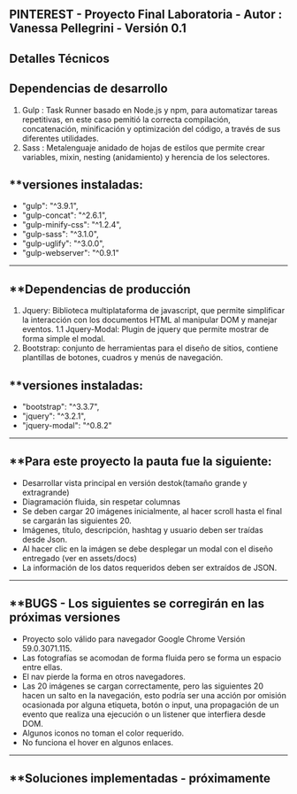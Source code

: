 PINTEREST - Proyecto Final Laboratoria - Autor : Vanessa Pellegrini - Versión 0.1
------------------------------------------------------------------------------------------------------
**Detalles Técnicos**
-----------------------------
**Dependencias de desarrollo**
-----------------------------
  1. Gulp : Task Runner basado en Node.js y npm, para automatizar tareas repetitivas, en este caso pemitió la correcta compilación,
  concatenación, minificación y optimización del código, a través de sus diferentes utilidades.
  2. Sass : Metalenguaje anidado de hojas de estilos que permite crear variables, mixin, nesting (anidamiento) y herencia de los selectores.
  
 **versiones instaladas:
 ------------------------
   - "gulp": "^3.9.1",
   - "gulp-concat": "^2.6.1",
   - "gulp-minify-css": "^1.2.4",
   - "gulp-sass": "^3.1.0",
   - "gulp-uglify": "^3.0.0",
   - "gulp-webserver": "^0.9.1"
-------------------------------------------------------------------
 **Dependencias de producción
-------------------------------------------------------------------
  1. Jquery: Biblioteca multiplataforma de javascript, que permite simplificar la interacción con los documentos HTML al manipular DOM y
  manejar eventos.
            1.1 Jquery-Modal: Plugin de jquery que permite mostrar de forma simple el modal.
  2. Bootstrap: conjunto de herramientas para el diseño de sitios, contiene plantillas de botones, cuadros y menús de navegación.
  
**versiones instaladas:
-------------------------
- "bootstrap": "^3.3.7",
-  "jquery": "^3.2.1",
-  "jquery-modal": "^0.8.2"
-------------------------------------------------------------------
**Para este proyecto la pauta fue la siguiente:
-------------------------------------------------------------------
* Desarrollar vista principal en versión destok(tamaño grande y extragrande)
* Diagramación fluida, sin respetar columnas
* Se deben cargar 20 imágenes inicialmente, al hacer scroll hasta el final se cargarán las siguientes 20.
* Imágenes, título, descripción, hashtag y usuario deben ser traídas desde Json.
* Al hacer clic en la imágen se debe desplegar un modal con el diseño entregado (ver en assets/docs)
* La información de los datos requeridos deben ser extraídos de JSON.
--------------------------------------------------------------------
**BUGS - Los siguientes se corregirán en las próximas versiones
--------------------------------------------------------------------
* Proyecto solo válido para navegador Google Chrome Versión 59.0.3071.115.
* Las fotografías se acomodan de forma fluida pero se forma un espacio entre ellas.
* El nav pierde la forma en otros navegadores.
* Las 20 imágenes se cargan correctamente, pero las siguientes 20 hacen un salto en la navegación, esto podría ser una acción por omisión ocasionada por alguna etiqueta, botón o input, una propagación de un evento que realiza una ejecución o un
listener que interfiera desde DOM.
* Algunos iconos no toman el color requerido.
* No funciona el hover en algunos enlaces.
---------------------------------------------------------------------
**Soluciones implementadas - próximamente
---------------------------------------------------------------------

  
